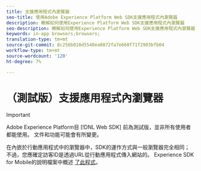 ```yaml
---
title: 支援應用程式內瀏覽器
seo-title: 使用Adobe Experience Platform Web SDK支援應用程式內瀏覽器
description: 瞭解如何使用Experience Platform Web SDK支援應用程式內瀏覽器
seo-description: 瞭解如何使用Experience Platform Web SDK支援應用程式內瀏覽器
keywords: in-app browsers;browsers;
translation-type: tm+mt
source-git-commit: 8c256b010d5540ea0872fa7e660f71f2903bfb04
workflow-type: tm+mt
source-wordcount: '120'
ht-degree: 7%

---
```



# （測試版）支援應用程式內瀏覽器

>[!IMPORTANT]
>
>Adobe Experience Platform目 [!DNL Web SDK] 前為測試版，並非所有使用者都能使用。 文件和功能可能會有所變更。

在內嵌於行動應用程式中的瀏覽器中，SDK的運作方式與一般瀏覽器完全相同；不過，您應確定訪客ID是透過URL從行動應用程式傳入網站的。 Experience SDK for Mobile的說明檔案中概述 [了此程式](https://docs.adobe.com/content/help/en/mobile-services/ios/sdk-reference-ios/hybrid-app.html)。
